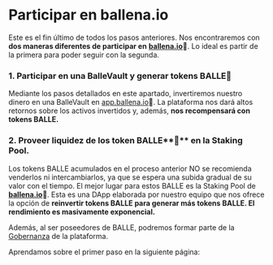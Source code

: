 # Participar en ballena.io

Este es el fin último de todos los pasos anteriores. Nos encontraremos con **dos maneras diferentes de participar en** [**ballena.io**](https://ballena.io/)**🐋**. Lo ideal es partir de la primera para poder seguir con la segunda.  


### 1. **Participar en una BalleVault y generar tokens BALLE🐋**

Mediante los pasos detallados en este apartado, invertiremos nuestro dinero en una BalleVault en [app.ballena.io](https://app.ballena.io/)🐋. La plataforma nos dará altos retornos sobre los activos invertidos y, además, **nos recompensará con tokens BALLE.**



### 2. Proveer liquidez de **los** token BALLE**🐋** en la Staking Pool.

Los tokens BALLE acumulados en el proceso anterior NO se recomienda venderlos ni intercambiarlos, ya que se espera una subida gradual de su valor con el tiempo. El mejor lugar para estos BALLE es la Staking Pool de [**ballena.io**](https://ballena.io/)**🐋**. Esta es una DApp elaborada por nuestro equipo que nos ofrece la opción de **reinvertir tokens BALLE para generar más tokens BALLE. El rendimiento es masivamente exponencial.**

Además, al ser poseedores de BALLE, podremos formar parte de la [Gobernanza](../../../../../tecnico/gobernanza.md) de la plataforma.



Aprendamos sobre el primer paso en la siguiente página:

